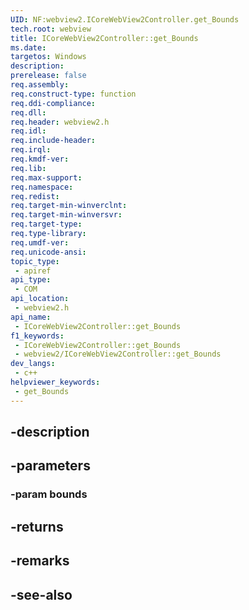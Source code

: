 ```yaml
---
UID: NF:webview2.ICoreWebView2Controller.get_Bounds
tech.root: webview
title: ICoreWebView2Controller::get_Bounds
ms.date: 
targetos: Windows
description: 
prerelease: false
req.assembly: 
req.construct-type: function
req.ddi-compliance: 
req.dll: 
req.header: webview2.h
req.idl: 
req.include-header: 
req.irql: 
req.kmdf-ver: 
req.lib: 
req.max-support: 
req.namespace: 
req.redist: 
req.target-min-winverclnt: 
req.target-min-winversvr: 
req.target-type: 
req.type-library: 
req.umdf-ver: 
req.unicode-ansi: 
topic_type:
 - apiref
api_type:
 - COM
api_location:
 - webview2.h
api_name:
 - ICoreWebView2Controller::get_Bounds
f1_keywords:
 - ICoreWebView2Controller::get_Bounds
 - webview2/ICoreWebView2Controller::get_Bounds
dev_langs:
 - c++
helpviewer_keywords:
 - get_Bounds
---
```


## -description

## -parameters

### -param bounds

## -returns

## -remarks

## -see-also

